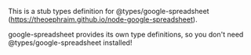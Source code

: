 This is a stub types definition for @types/google-spreadsheet (https://theoephraim.github.io/node-google-spreadsheet).

google-spreadsheet provides its own type definitions, so you don't need @types/google-spreadsheet installed!